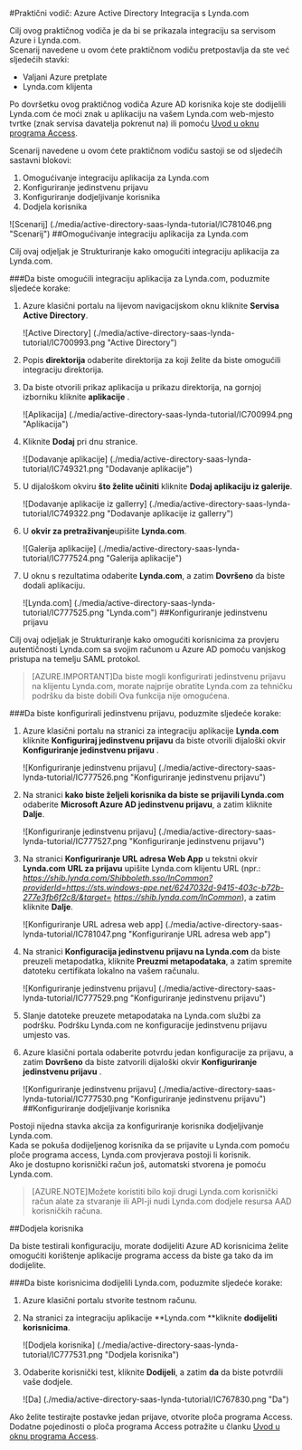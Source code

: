<properties 
    pageTitle="Praktični vodič: Azure Active Directory Integracija s Lynda.com | Microsoft Azure" 
    description="Saznajte kako pomoću servisa Azure Active Directory Lynda.com da biste omogućili jedinstvenu prijavu, automatiziranog dodjele resursa i više!" 
    services="active-directory" 
    authors="jeevansd"  
    documentationCenter="na" 
    manager="femila"/>
<tags 
    ms.service="active-directory" 
    ms.devlang="na" 
    ms.topic="article" 
    ms.tgt_pltfrm="na" 
    ms.workload="identity" 
    ms.date="09/29/2016" 
    ms.author="jeedes" />

#<a name="tutorial-azure-active-directory-integration-with-lyndacom"></a>Praktični vodič: Azure Active Directory Integracija s Lynda.com
  
Cilj ovog praktičnog vodiča je da bi se prikazala integraciju sa servisom Azure i Lynda.com.  
Scenarij navedene u ovom ćete praktičnom vodiču pretpostavlja da ste već sljedećih stavki:

-   Valjani Azure pretplate
-   Lynda.com klijenta
  
Po dovršetku ovog praktičnog vodiča Azure AD korisnika koje ste dodijelili Lynda.com će moći znak u aplikaciju na vašem Lynda.com web-mjesto tvrtke (znak servisa davatelja pokrenut na) ili pomoću [Uvod u oknu programa Access](active-directory-saas-access-panel-introduction.md).
  
Scenarij navedene u ovom ćete praktičnom vodiču sastoji se od sljedećih sastavni blokovi:

1.  Omogućivanje integraciju aplikacija za Lynda.com
2.  Konfiguriranje jedinstvenu prijavu
3.  Konfiguriranje dodjeljivanje korisnika
4.  Dodjela korisnika

![Scenarij] (./media/active-directory-saas-lynda-tutorial/IC781046.png "Scenarij")
##<a name="enabling-the-application-integration-for-lyndacom"></a>Omogućivanje integraciju aplikacija za Lynda.com
  
Cilj ovaj odjeljak je Strukturiranje kako omogućiti integraciju aplikacija za Lynda.com.

###<a name="to-enable-the-application-integration-for-lyndacom-perform-the-following-steps"></a>Da biste omogućili integraciju aplikacija za Lynda.com, poduzmite sljedeće korake:

1.  Azure klasični portalu na lijevom navigacijskom oknu kliknite **Servisa Active Directory**.

    ![Active Directory] (./media/active-directory-saas-lynda-tutorial/IC700993.png "Active Directory")

2.  Popis **direktorija** odaberite direktorija za koji želite da biste omogućili integraciju direktorija.

3.  Da biste otvorili prikaz aplikacija u prikazu direktorija, na gornjoj izborniku kliknite **aplikacije** .

    ![Aplikacija] (./media/active-directory-saas-lynda-tutorial/IC700994.png "Aplikacija")

4.  Kliknite **Dodaj** pri dnu stranice.

    ![Dodavanje aplikacije] (./media/active-directory-saas-lynda-tutorial/IC749321.png "Dodavanje aplikacije")

5.  U dijaloškom okviru **što želite učiniti** kliknite **Dodaj aplikaciju iz galerije**.

    ![Dodavanje aplikacije iz gallerry] (./media/active-directory-saas-lynda-tutorial/IC749322.png "Dodavanje aplikacije iz gallerry")

6.  U **okvir za pretraživanje**upišite **Lynda.com**.

    ![Galerija aplikacije] (./media/active-directory-saas-lynda-tutorial/IC777524.png "Galerija aplikacije")

7.  U oknu s rezultatima odaberite **Lynda.com**, a zatim **Dovršeno** da biste dodali aplikaciju.

    ![Lynda.com] (./media/active-directory-saas-lynda-tutorial/IC777525.png "Lynda.com")
##<a name="configuring-single-sign-on"></a>Konfiguriranje jedinstvenu prijavu
  
Cilj ovaj odjeljak je Strukturiranje kako omogućiti korisnicima za provjeru autentičnosti Lynda.com sa svojim računom u Azure AD pomoću vanjskog pristupa na temelju SAML protokol.

>[AZURE.IMPORTANT]Da biste mogli konfigurirati jedinstvenu prijavu na klijentu Lynda.com, morate najprije obratite Lynda.com za tehničku podršku da biste dobili Ova funkcija nije omogućena.

###<a name="to-configure-single-sign-on-perform-the-following-steps"></a>Da biste konfigurirali jedinstvenu prijavu, poduzmite sljedeće korake:

1.  Azure klasični portalu na stranici za integraciju aplikacije **Lynda.com** kliknite **Konfiguriraj jedinstvenu prijavu** da biste otvorili dijaloški okvir **Konfiguriranje jedinstvenu prijavu** .

    ![Konfiguriranje jedinstvenu prijavu] (./media/active-directory-saas-lynda-tutorial/IC777526.png "Konfiguriranje jedinstvenu prijavu")

2.  Na stranici **kako biste željeli korisnika da biste se prijavili Lynda.com** odaberite **Microsoft Azure AD jedinstvenu prijavu**, a zatim kliknite **Dalje**.

    ![Konfiguriranje jedinstvenu prijavu] (./media/active-directory-saas-lynda-tutorial/IC777527.png "Konfiguriranje jedinstvenu prijavu")

3.  Na stranici **Konfiguriranje URL adresa Web App** u tekstni okvir **Lynda.com URL za prijavu** upišite Lynda.com klijentu URL (npr.: *https://shib.lynda.com/Shibboleth.sso/InCommon?providerId=https://sts.windows-ppe.net/6247032d-9415-403c-b72b-277e3fb6f2c8/&target= https://shib.lynda.com/InCommon*), a zatim kliknite **Dalje**.

    ![Konfiguriranje URL adresa web app] (./media/active-directory-saas-lynda-tutorial/IC781047.png "Konfiguriranje URL adresa web app")

4.  Na stranici **Konfiguracija jedinstvenu prijavu na Lynda.com** da biste preuzeli metapodatka, kliknite **Preuzmi metapodataka**, a zatim spremite datoteku certifikata lokalno na vašem računalu.

    ![Konfiguriranje jedinstvenu prijavu] (./media/active-directory-saas-lynda-tutorial/IC777529.png "Konfiguriranje jedinstvenu prijavu")

5.  Slanje datoteke preuzete metapodataka na Lynda.com službi za podršku. Podršku Lynda.com ne konfiguracije jedinstvenu prijavu umjesto vas.

6.  Azure klasični portala odaberite potvrdu jedan konfiguracije za prijavu, a zatim **Dovršeno** da biste zatvorili dijaloški okvir **Konfiguriranje jedinstvenu prijavu** .

    ![Konfiguriranje jedinstvenu prijavu] (./media/active-directory-saas-lynda-tutorial/IC777530.png "Konfiguriranje jedinstvenu prijavu")
##<a name="configuring-user-provisioning"></a>Konfiguriranje dodjeljivanje korisnika
  
Postoji nijedna stavka akcija za konfiguriranje korisnika dodjeljivanje Lynda.com.  
Kada se pokuša dodijeljenog korisnika da se prijavite u Lynda.com pomoću ploče programa access, Lynda.com provjerava postoji li korisnik.  
Ako je dostupno korisnički račun još, automatski stvorena je pomoću Lynda.com.

>[AZURE.NOTE]Možete koristiti bilo koji drugi Lynda.com korisnički račun alate za stvaranje ili API-ji nudi Lynda.com dodjele resursa AAD korisničkih računa.

##<a name="assigning-users"></a>Dodjela korisnika
  
Da biste testirali konfiguraciju, morate dodijeliti Azure AD korisnicima želite omogućiti korištenje aplikacije programa access da biste ga tako da im dodijelite.

###<a name="to-assign-users-to-lyndacom-perform-the-following-steps"></a>Da biste korisnicima dodijelili Lynda.com, poduzmite sljedeće korake:

1.  Azure klasični portalu stvorite testnom računu.

2.  Na stranici za integraciju aplikacije **Lynda.com **kliknite **dodijeliti korisnicima**.

    ![Dodjela korisnika] (./media/active-directory-saas-lynda-tutorial/IC777531.png "Dodjela korisnika")

3.  Odaberite korisnički test, kliknite **Dodijeli**, a zatim **da** da biste potvrdili vaše dodjele.

    ![Da] (./media/active-directory-saas-lynda-tutorial/IC767830.png "Da")
  
Ako želite testirajte postavke jedan prijave, otvorite ploča programa Access. Dodatne pojedinosti o ploča programa Access potražite u članku [Uvod u oknu programa Access](active-directory-saas-access-panel-introduction.md).
